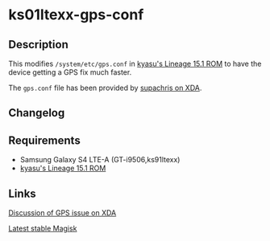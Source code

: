 # **ks01ltexx-gps-conf**

## Description
This modifies `/system/etc/gps.conf` in [kyasu's Lineage 15.1 ROM](https://forum.xda-developers.com/galaxy-s4/i9506-develop/rom-lineageos-15-1-unofficial-galaxy-s4-t3747831) to have the device getting a GPS fix much faster.

The `gps.conf` file has been provided by [supachris on XDA](https://forum.xda-developers.com/showpost.php?p=76437274&postcount=373).

## Changelog

## Requirements
- Samsung Galaxy S4 LTE-A (GT-i9506,ks91ltexx)
- [kyasu's Lineage 15.1 ROM](https://forum.xda-developers.com/galaxy-s4/i9506-develop/rom-lineageos-15-1-unofficial-galaxy-s4-t3747831)

## Links
[Discussion of GPS issue on XDA](https://forum.xda-developers.com/galaxy-s4/i9506-develop/rom-lineageos-15-1-unofficial-galaxy-s4-t3747831/post76435774#post76435774)

[Latest stable Magisk](http://www.tiny.cc/latestmagisk)

